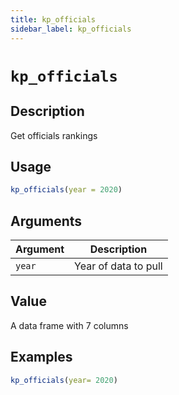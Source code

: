 ```yaml
---
title: kp_officials
sidebar_label: kp_officials
---
```

# `kp_officials`

## Description

Get officials rankings


## Usage

```r
kp_officials(year = 2020)
```


## Arguments

Argument      |Description
------------- |----------------
`year`     |     Year of data to pull


## Value

A data frame with 7 columns

## Examples

```r
kp_officials(year= 2020)
```


